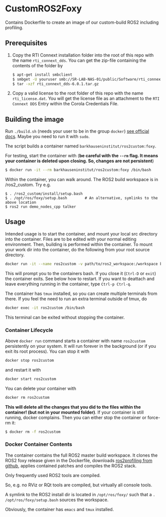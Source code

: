 # CustomROS2Foxy

Contains Dockerfile to create an image of our custom-build ROS2 including profiling.

## Prerequisites
1. Copy the RTI Connext installation folder into the root of this repo with the name `rti_connext_dds`. You can get the zip-file containing the contents of the folder by
    ```bash
    $ apt-get install smbclient
    $ smbget -U youruser smb://SR-LAB-NAS-01/public/Software/rti_connext_dds-6.0.1.tar.gz
    $ tar -xzf rti_connext_dds-6.0.1.tar.gz
    ```
2. Copy a valid license to the root folder of this repo with the name `rti_license.dat`. You will get the license file as an attachment to the `RTI Connext DDS` Entry within the Corola Credentials File. 


## Building the image
Run `./build.sh` (needs your user to be in the group `docker`) [see official docs](https://docs.docker.com/engine/install/linux-postinstall/#manage-docker-as-a-non-root-user). Maybe you need to run it with `sudo`.

The script builds a container named `barkhauseninstitut/ros2custom:foxy`.

For testing, start the container with (**be careful with the `--rm` flag. It means your container is deleted upon closing. So, changes are not persistent**)

```bash
$ docker run -it --rm barkhauseninstitut/ros2custom:foxy /bin/bash
```

Within the container, you can walk around. The ROS2 build workspace is in /ros2_custom. Try e.g.

```
$ . /ros2_custom/install/setup.bash
$ . /opt/ros/foxy/setup.bash        # An alternative, symlinks to the above location
$ ros2 run demo_nodes_cpp talker
```

## Usage
Intended usage is to start the container, and mount your local src directory into the container. Files are to be edited with your normal editing environment. Then, building is performed within the container. To mount your work dir into the container, do the following from your root source directory.

```bash
docker run -it --name ros2custom -v path/to/ros2_workspace:/workspace barkhauseninstitut/ros2custom:foxy
```

This will prompt you to the containers bash. If you close it (`Ctrl-D` or `exit`) the container exits. See below how to restart. If you want to deattach and leave everything running in the container, type `Ctrl-p Ctrl-q`.

The container has `tmux` installed, so you can create multiple terminals from there. If you feel the need to run an extra terminal outside of tmux, do

```bash
docker exec -it ros2custom /bin/bash
```

This terminal can be exited without stopping the container. 

### Container Lifecycle
Above `docker run` command starts a container with name `ros2custom` persistently on your system. It will run forever in the background (or if you exit its root process). You can stop it with

```bash
docker stop ros2custom
```

and restart it with

```bash
docker start ros2custom
```

You can delete your container with

```bash
docker rm ros2custom
```

**This will delete all the changes that you did to the files within the container! (but not in your mounted folder)**. If your container is still running, docker complains. Then you can either stop the container or force-rm it:

```bash
$ docker rm -f ros2custom
```

### Docker Container Contents
The container contains the full ROS2 master build workspace. It clones the ROS2 foxy release given in the Dockerfile, downloads [ros2profiling from github](https://github.com/Barkhausen-Institut/ros2profiling), applies contained patches and compiles the ROS2 stack. 

Only frequently used ROS2 tools are compiled. 

So, e.g. no RViz or RQt tools are compiled, but virtually all console tools. 

A symlink to the ROS2 install dir is located in `/opt/ros/foxy/` such that a `. /opt/ros/foxy/setup.bash` sources the workspace.

Obviously, the container has `emacs` and `tmux` installed. 
